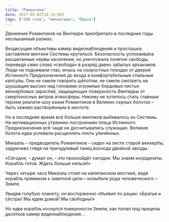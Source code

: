 ```yaml
---
title: "Романтики"
date: 2017-05-02T14:19:00Z
tags: ["200 слов", "миниатюры", "Проза"]
---
```


Движение Романтиков на Вентерре приобретало в последние годы неслыханный размах.

Вездесущие объективы камер видеонаблюдения и прослушка заставляли винтики Системы крутиться. Безопасность успокаивала расшатанные нервы населения, но уничтожала понятие свободы, переведя само слово «свобода» в разряд давно забытых архаизмов. Люди не поднимали глаз, мчась на скоростных поездах от дверей Истинного Предназначения до входа в комфортабельные спальные капсулы. Они не смели говорить шёпотом, не смели смотреть на шуршащие высоко над головами огромные бордовые листья венхербовых зарослей, защищающих поверхность Вентерры от смертоносных ветров атмосферы. Никому не хотелось стать главным героем реалити-шоу казни Романтиков в Великих серных болотах – быть заживо растворённым в кислоте.



Но в последнее время всё больше винтиков выбивалось из Системы. На мотивационных утренних построениях плаца Истинного Предназначения всё чаще не досчитывались служащих. Великие болота едва успевали расщеплять плоть уличённых.

Микаэль – предводитель Романтиков – сидел на листе старой венхербы, задумчиво глядя на причудливый танец восхода двойной звезды.

«Сегодня, – думал он, – это произойдёт сегодня. Мы знаем координаты. Корабль готов. Ждать больше нельзя!»

Через четыре часа Микаэль стоял на капитанском мостике, ведя корабль прямиком к заветной цели – колыбели рода человеческого – Земле.

Увидев голубую планету, он восторженно объявил по рации: «Братья и сёстры! Мы едем домой! Мы свободны!»

Но едва корабль коснулся поверхности Земли, как попал под прицелы десятков камер видеонаблюдения…  
